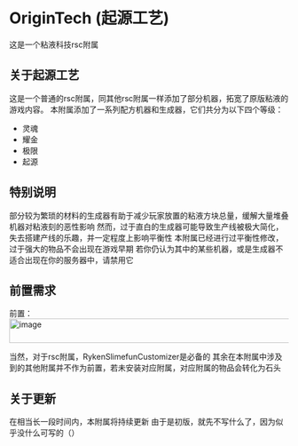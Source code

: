 # OriginTech     (起源工艺)

这是一个粘液科技rsc附属

## 关于起源工艺

这是一个普通的rsc附属，同其他rsc附属一样添加了部分机器，拓宽了原版粘液的游戏内容。
本附属添加了一系列配方机器和生成器，它们共分为以下四个等级：
- 灵魂
- 耀金
- 极限
- 起源

## 特别说明

部分较为繁琐的材料的生成器有助于减少玩家放置的粘液方块总量，缓解大量堆叠机器对粘液刻的恶性影响
然而，过于直白的生成器可能导致生产线被极大简化，失去搭建产线的乐趣，并一定程度上影响平衡性
本附属已经进行过平衡性修改，过于强大的物品不会出现在游戏早期
若你仍认为其中的某些机器，或是生成器不适合出现在你的服务器中，请禁用它

## 前置需求

前置：
<img width="1075" height="44" alt="image" src="https://github.com/user-attachments/assets/c4033c76-4e98-46bf-a631-a3895433b648" />

当然，对于rsc附属，RykenSlimefunCustomizer是必备的
其余在本附属中涉及到的其他附属并不作为前置，若未安装对应附属，对应附属的物品会转化为石头



## 关于更新
在相当长一段时间内，本附属将持续更新
由于是初版，就先不写什么了，因为似乎没什么可写的（）
